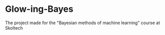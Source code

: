 # Glow-ing-Bayes
The project made for the "Bayesian methods of machine learning" course at Skoltech
